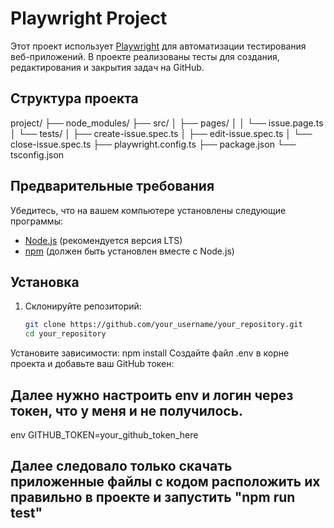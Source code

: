 
# Playwright Project

Этот проект использует [Playwright](https://playwright.dev/) для автоматизации тестирования веб-приложений. В проекте реализованы тесты для создания, редактирования и закрытия задач на GitHub.

## Структура проекта

project/
├── node_modules/
├── src/
│ ├── pages/
│ │ └── issue.page.ts
│ └── tests/
│ ├── create-issue.spec.ts
│ ├── edit-issue.spec.ts
│ └── close-issue.spec.ts
├── playwright.config.ts
├── package.json
└── tsconfig.json



## Предварительные требования

Убедитесь, что на вашем компьютере установлены следующие программы:

- [Node.js](https://nodejs.org/en/download/) (рекомендуется версия LTS)
- [npm](https://www.npmjs.com/get-npm) (должен быть установлен вместе с Node.js)

## Установка

1. Склонируйте репозиторий:

   ```bash
   git clone https://github.com/your_username/your_repository.git
   cd your_repository
Установите зависимости:
npm install
Создайте файл .env в корне проекта и добавьте ваш GitHub токен:
## Далее нужно настроить env и логин через токен, что у меня и не получилось.
env
GITHUB_TOKEN=your_github_token_here
## Далее следовало только скачать приложенные файлы с кодом расположить их правильно в проекте и запустить "npm run test"
